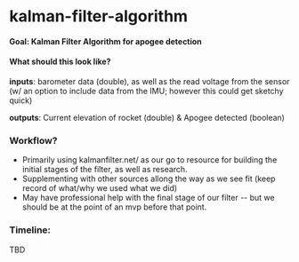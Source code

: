 # kalman-filter-algorithm
#### Goal: Kalman Filter Algorithm for apogee detection

#### What should this look like?

**inputs**: barometer data (double), as well as the read voltage from the sensor (w/ an option to include data from the IMU; however this could get sketchy quick)

**outputs**: Current elevation of rocket (double) & Apogee detected (boolean) 

###  Workflow?

* Primarily using kalmanfilter.net/ as our go to resource for building the initial stages of the filter, as well as research.
* Supplementing with other sources allong the way as we see fit (keep record of what/why we used what we did)
* May have professional help with the final stage of our filter -- but we should be at the point of an mvp before that point.

### Timeline:

TBD

